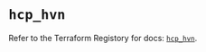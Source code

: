 # `hcp_hvn`

Refer to the Terraform Registory for docs: [`hcp_hvn`](https://registry.terraform.io/providers/hashicorp/hcp/0.65.0/docs/resources/hvn).
